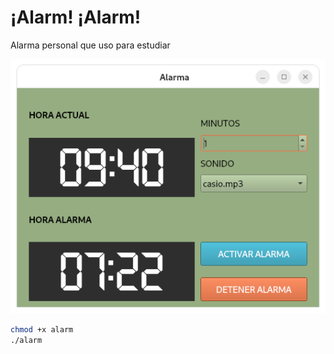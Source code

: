 # ¡Alarm! ¡Alarm!

Alarma personal que uso para estudiar

![](preview.png)


```sh
chmod +x alarm
./alarm
```
